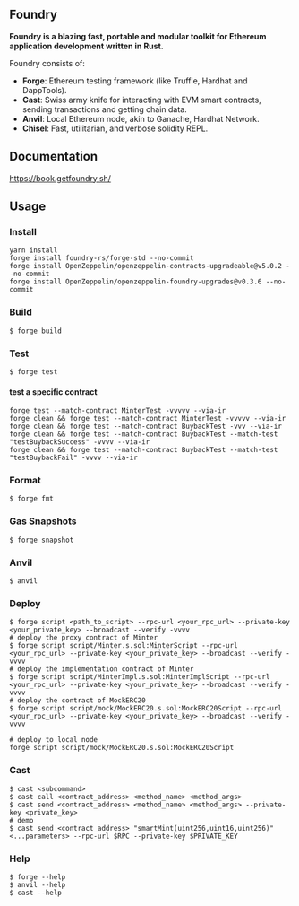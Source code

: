 ## Foundry

**Foundry is a blazing fast, portable and modular toolkit for Ethereum application development written in Rust.**

Foundry consists of:

-   **Forge**: Ethereum testing framework (like Truffle, Hardhat and DappTools).
-   **Cast**: Swiss army knife for interacting with EVM smart contracts, sending transactions and getting chain data.
-   **Anvil**: Local Ethereum node, akin to Ganache, Hardhat Network.
-   **Chisel**: Fast, utilitarian, and verbose solidity REPL.

## Documentation

https://book.getfoundry.sh/

## Usage

### Install
```shell
yarn install
forge install foundry-rs/forge-std --no-commit
forge install OpenZeppelin/openzeppelin-contracts-upgradeable@v5.0.2 --no-commit
forge install OpenZeppelin/openzeppelin-foundry-upgrades@v0.3.6 --no-commit
```


### Build

```shell
$ forge build
```

### Test

```shell
$ forge test
```
#### test a specific contract
```shell
forge test --match-contract MinterTest -vvvvv --via-ir 
forge clean && forge test --match-contract MinterTest -vvvvv --via-ir
forge clean && forge test --match-contract BuybackTest -vvv --via-ir
forge clean && forge test --match-contract BuybackTest --match-test "testBuybackSuccess" -vvvv --via-ir
forge clean && forge test --match-contract BuybackTest --match-test "testBuybackFail" -vvvv --via-ir
```

### Format

```shell
$ forge fmt
```

### Gas Snapshots

```shell
$ forge snapshot
```

### Anvil

```shell
$ anvil
```

### Deploy

```shell
$ forge script <path_to_script> --rpc-url <your_rpc_url> --private-key <your_private_key> --broadcast --verify -vvvv
# deploy the proxy contract of Minter
$ forge script script/Minter.s.sol:MinterScript --rpc-url <your_rpc_url> --private-key <your_private_key> --broadcast --verify -vvvv
# deploy the implementation contract of Minter
$ forge script script/MinterImpl.s.sol:MinterImplScript --rpc-url <your_rpc_url> --private-key <your_private_key> --broadcast --verify -vvvv
# deploy the contract of MockERC20
$ forge script script/mock/MockERC20.s.sol:MockERC20Script --rpc-url <your_rpc_url> --private-key <your_private_key> --broadcast --verify -vvvv

# deploy to local node
forge script script/mock/MockERC20.s.sol:MockERC20Script
```

### Cast

```shell
$ cast <subcommand>
$ cast call <contract_address> <method_name> <method_args>
$ cast send <contract_address> <method_name> <method_args> --private-key <private_key>
# demo
$ cast send <contract_address> "smartMint(uint256,uint16,uint256)" <...parameters> --rpc-url $RPC --private-key $PRIVATE_KEY 
```

### Help

```shell
$ forge --help
$ anvil --help
$ cast --help
```
